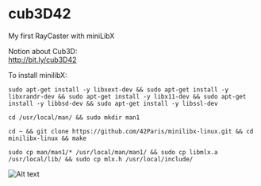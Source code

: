 # cub3D42
My first RayCaster with miniLibX<br>

Notion about Cub3D:<br>
http://bit.ly/cub3D42<br>

To install minilibX:
```
sudo apt-get install -y libxext-dev && sudo apt-get install -y libxrandr-dev && sudo apt-get install -y libx11-dev && sudo apt-get install -y libbsd-dev && sudo apt-get install -y libssl-dev

cd /usr/local/man/ && sudo mkdir man1

cd ~ && git clone https://github.com/42Paris/minilibx-linux.git && cd minilibx-linux && make

sudo cp man/man1/* /usr/local/man/man1/ && sudo cp libmlx.a /usr/local/lib/ && sudo cp mlx.h /usr/local/include/
```

![Alt text](https://media1.tenor.com/images/83592060cb2d2cf51e98a5809aeb60d3/tenor.gif?itemid=16734116 "")
